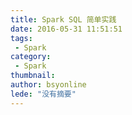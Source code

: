 ```yaml
---
title: Spark SQL 简单实践
date: 2016-05-31 11:51:51
tags:
 - Spark
category: 
 - Spark
thumbnail: 
author: bsyonline
lede: "没有摘要"
---
```

